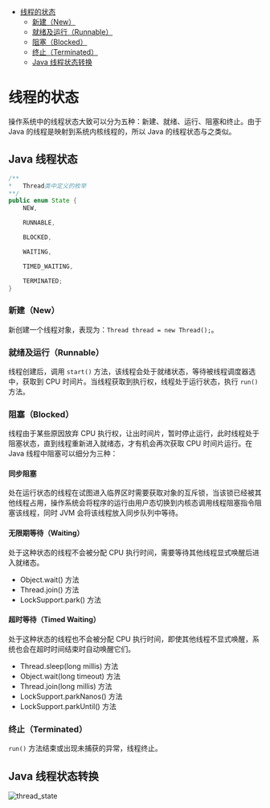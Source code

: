 - [线程的状态](#线程的状态)
    - [新建（New）](#新建new)
    - [就绪及运行（Runnable）](#就绪及运行runnable)
    - [阻塞（Blocked）](#阻塞blocked)
    - [终止（Terminated）](#终止terminated)
    - [Java 线程状态转换](#java-线程状态转换)

# 线程的状态

操作系统中的线程状态大致可以分为五种：新建、就绪、运行、阻塞和终止。由于 Java 的线程是映射到系统内核线程的，所以 Java 的线程状态与之类似。  

## Java 线程状态

```java
/**
*   Thread类中定义的枚举
**/
public enum State {
    NEW,

    RUNNABLE,

    BLOCKED,

    WAITING,

    TIMED_WAITING,

    TERMINATED;
}
```

### 新建（New）
新创建一个线程对象，表现为：`Thread thread = new Thread();`。  

### 就绪及运行（Runnable）
线程创建后，调用 `start()` 方法，该线程会处于就绪状态，等待被线程调度器选中，获取到 CPU 时间片。当线程获取到执行权，线程处于运行状态，执行 `run()` 方法。  

### 阻塞（Blocked）
线程由于某些原因放弃 CPU 执行权，让出时间片，暂时停止运行，此时线程处于阻塞状态，直到线程重新进入就绪态，才有机会再次获取 CPU 时间片运行。在 Java 线程中阻塞可以细分为三种：  

#### 同步阻塞
处在运行状态的线程在试图进入临界区时需要获取对象的互斥锁，当该锁已经被其他线程占用，操作系统会将程序的运行由用户态切换到内核态调用线程阻塞指令阻塞该线程，同时 JVM 会将该线程放入同步队列中等待。  

#### 无限期等待（Waiting）
处于这种状态的线程不会被分配 CPU 执行时间，需要等待其他线程显式唤醒后进入就绪态。 

- Object.wait() 方法
- Thread.join() 方法
- LockSupport.park() 方法

#### 超时等待（Timed Waiting）
处于这种状态的线程也不会被分配 CPU 执行时间，即使其他线程不显式唤醒，系统也会在超时时间结束时自动唤醒它们。  

- Thread.sleep(long millis) 方法
- Object.wait(long timeout) 方法
- Thread.join(long millis) 方法
- LockSupport.parkNanos() 方法
- LockSupport.parkUntil() 方法

### 终止（Terminated）
`run()` 方法结束或出现未捕获的异常，线程终止。  

## Java 线程状态转换

![thread_state](https://github.com/nekolr/java-notes/blob/master/images/Java%20并发/G3d.png)
